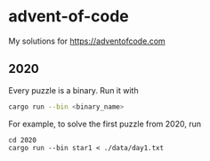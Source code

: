 # advent-of-code
My solutions for https://adventofcode.com

## 2020

Every puzzle is a binary. Run it with

```sh
cargo run --bin <binary_name>
```

For example, to solve the first puzzle from 2020, run

```fish
cd 2020
cargo run --bin star1 < ./data/day1.txt
```
